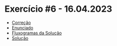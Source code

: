 # Exercício #6 - 16.04.2023

- [Correção](https://fabri.academy/)
- [Enunciado](enunciado.pdf)
- [Fluxogramas da Solução](fluxogramas.pdf)
- [Solução](solucao.js)